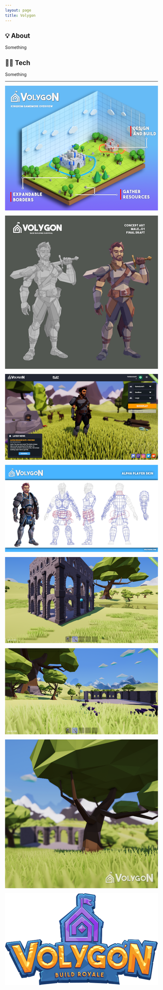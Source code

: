 ```yaml
---
layout: page
title: Volygon
---
```


## 💡 About
Something

## 👨‍💻 Tech
Something

---

![Volygon1](/assets/img/portfolio/Volygon/1.png)

![Volygon2](/assets/img/portfolio/Volygon/2.png)

![Volygon3](/assets/img/portfolio/Volygon/3.png)

![Volygon4](/assets/img/portfolio/Volygon/4.png)

![Volygon5](/assets/img/portfolio/Volygon/5.png)

![Volygon6](/assets/img/portfolio/Volygon/6.png)

![Volygon7](/assets/img/portfolio/Volygon/7.png)

![Volygon8](/assets/img/portfolio/Volygon/8.png)